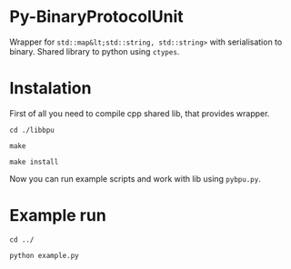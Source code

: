 # Py-BinaryProtocolUnit
Wrapper for `std::map&lt;std::string, std::string>`  with serialisation to binary. Shared library to python using `ctypes`.

# Instalation
First of all you need to compile cpp shared lib, that provides wrapper.

`cd ./libbpu`

`make`

`make install`

Now you can run example scripts and work with lib using `pybpu.py`.

# Example run
`cd ../`

`python example.py`
